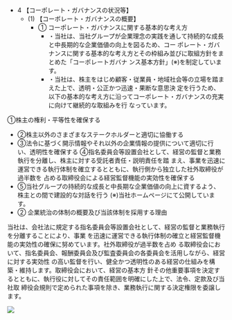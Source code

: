 - 4 【コーポレート・ガバナンスの状況等】
  - (1) 【コーポレート・ガバナンスの概要】
    - ① コーポレート・ガバナンスに関する基本的な考え方
      - ・当社は、当社グループが企業理念の実践を通して持続的な成長と中長期的な企業価値の向上を図るため、コー ポレート・ガバナンスに関する基本的な考え方とその枠組み並びに取組方針をまとめた「コーポレートガバナ ンス基本方針」(※)を制定しています。
      - ・当社は、株主をはじめ顧客・従業員・地域社会等の立場を踏まえた上で、透明・公正かつ迅速・果断な意思決 定を行うため、以下の基本的な考え方に沿ってコーポレート・ガバナンスの充実に向けて継続的な取組みを行 なっています。

①株主の権利・平等性を確保する

- ②株主以外のさまざまなステークホルダーと適切に協働する
- ③法令に基づく開示情報やそれ以外の企業情報の提供について適切に行い、透明性を確保する ④指名委員会等設置会社として、経営の監督と業務執行を分離し、株主に対する受託者責任・説明責任を踏 まえ、事業を迅速に運営できる執行体制を確立するとともに、執行側から独立した社外取締役が過半数を 占める取締役会による経営監督機能の実効性を確保する
- ⑤当社グループの持続的な成長と中長期な企業価値の向上に資するよう、株主との間で建設的な対話を行う (※)当社ホームページにて公開しています。
- ② 企業統治の体制の概要及び当該体制を採用する理由

当社は、会社法に規定する指名委員会等設置会社として、経営の監督と業務執行を分離することにより、事業 を迅速に運営できる執行体制の確立と経営監督機能の実効性の確保に努めています。社外取締役が過半数を占め る取締役会において、指名委員会、報酬委員会及び監査委員会の各委員会を活用しながら、経営に対する実効性 の高い監督を行い、健全かつ透明性のある経営の仕組みを構築・維持します。取締役会において、経営の基本方 針その他重要事項を決定するとともに、執行役に対してその責任範囲を明確にした上で、法令、定款及び当社取 締役会規則で定められた事項を除き、業務執行に関する決定権限を委譲します。

![](_page_0_Figure_12.jpeg)